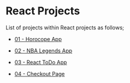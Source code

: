 # React Projects

List of projects within React projects as follows;

- [01 - Horocope App](./001-Horoscope/README.md)

- [02 - NBA Legends App](./002-NBA-Legends-App/README.md)

- [03 - React ToDo App](./003-React-ToDo-App/README.md)

- [04 - Checkout Page](./004-Checkout-Page/README.md)



  

